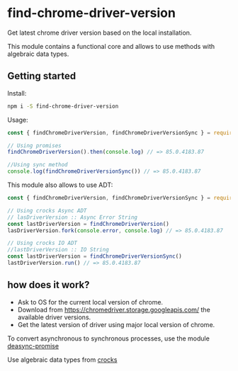 # find-chrome-driver-version

Get latest chrome driver version based on the local installation.

This module contains a functional core and allows to use methods with algebraic data types.

##  Getting started

Install:

```bash
npm i -S find-chrome-driver-version
```

Usage:

```js
const { findChromeDriverVersion, findChromeDriverVersionSync } = require('find-chrome-driver-version')

// Using promises
findChromeDriverVersion().then(console.log) // => 85.0.4183.87

//Using sync method
console.log(findChromeDriverVersionSync()) // => 85.0.4183.87

```

This module also allows to use ADT:

```js
const { findChromeDriverVersion, findChromeDriverVersionSync } = require('find-chrome-driver-version/src/chrome-version')

// Using crocks Async ADT
// lasDriverVersion :: Async Error String
const lastDriverVersion = findChromeDriverVersion()
lasDriverVersion.fork(console.error, console.log) // => 85.0.4183.87

// Using crocks IO ADT
//lastDriverVersion :: IO String
const lastDriverVersion = findChromeDriverVersionSync()
lastDriverVersion.run() // => 85.0.4183.87
```

## how does it work?

* Ask to OS for the current local version of chrome.
* Download from https://chromedriver.storage.googleapis.com/ the available driver versions.
* Get the latest version of driver using major local version of chrome.

To convert asynchronous to synchronous processes, use the module [deasync-promise](https://www.npmjs.com/package/deasync-promise)

Use algebraic data types from [crocks](https://crocks.dev/docs/getting-started.html)